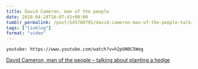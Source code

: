 ```yaml
---
title: David Cameron, man of the people
date: 2010-04-24T16:07:41+00:00
tumblr_permalink: /post/545780791/david-cameron-man-of-the-people-talking-about
tags: ["linklog"]
format: "video"
---
```


`youtube: https://www.youtube.com/watch?v=h2pUN0C5Weg`

[David Cameron, man of the people &#8211; talking about planting a hedge][1]

[1]: https://www.youtube.com/watch?v=h2pUN0C5Weg
